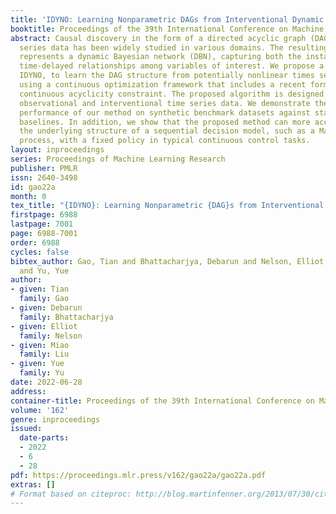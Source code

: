 ```yaml
---
title: 'IDYNO: Learning Nonparametric DAGs from Interventional Dynamic Data'
booktitle: Proceedings of the 39th International Conference on Machine Learning
abstract: Causal discovery in the form of a directed acyclic graph (DAG) for time
  series data has been widely studied in various domains. The resulting DAG typically
  represents a dynamic Bayesian network (DBN), capturing both the instantaneous and
  time-delayed relationships among variables of interest. We propose a new algorithm,
  IDYNO, to learn the DAG structure from potentially nonlinear times series data by
  using a continuous optimization framework that includes a recent formulation for
  continuous acyclicity constraint. The proposed algorithm is designed to handle both
  observational and interventional time series data. We demonstrate the promising
  performance of our method on synthetic benchmark datasets against state-of-the-art
  baselines. In addition, we show that the proposed method can more accurately learn
  the underlying structure of a sequential decision model, such as a Markov decision
  process, with a fixed policy in typical continuous control tasks.
layout: inproceedings
series: Proceedings of Machine Learning Research
publisher: PMLR
issn: 2640-3498
id: gao22a
month: 0
tex_title: "{IDYNO}: Learning Nonparametric {DAG}s from Interventional Dynamic Data"
firstpage: 6988
lastpage: 7001
page: 6988-7001
order: 6988
cycles: false
bibtex_author: Gao, Tian and Bhattacharjya, Debarun and Nelson, Elliot and Liu, Miao
  and Yu, Yue
author:
- given: Tian
  family: Gao
- given: Debarun
  family: Bhattacharjya
- given: Elliot
  family: Nelson
- given: Miao
  family: Liu
- given: Yue
  family: Yu
date: 2022-06-28
address:
container-title: Proceedings of the 39th International Conference on Machine Learning
volume: '162'
genre: inproceedings
issued:
  date-parts:
  - 2022
  - 6
  - 28
pdf: https://proceedings.mlr.press/v162/gao22a/gao22a.pdf
extras: []
# Format based on citeproc: http://blog.martinfenner.org/2013/07/30/citeproc-yaml-for-bibliographies/
---
```

